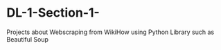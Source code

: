 # DL-1-Section-1-
Projects about Webscraping from WikiHow using Python Library such as Beautiful Soup
